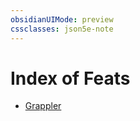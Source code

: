 ```yaml
---
obsidianUIMode: preview
cssclasses: json5e-note
---
```

# Index of Feats

- [Grappler](grappler.md)
